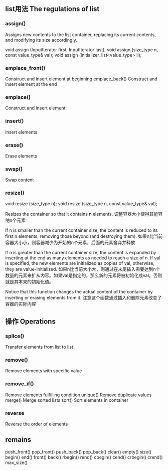 ## list用法 The regulations of list

### assign() 

Assigns new contents to the list container, replacing its current contents, and modifying its size accordingly.

void assign (InputIterator first, InputIterator last);
void assign (size_type n, const value_type& val);
void assign (initializer_list<value_type> il);

### emplace_front()

Construct and insert element at beginning
emplace_back()
Construct and insert element at the end

### emplace()

Construct and insert element

### insert()

Insert elements

### erase() 

Erase elements

### swap()

Swap content

### resize()

void resize (size_type n);
void resize (size_type n, const value_type& val);

Resizes the container so that it contains n elements.
调整容器大小使得其能容纳n个元素

If n is smaller than the current container size, the content is reduced to its first n elements, removing those beyond (and destroying them).
如果n比当前容器大小小，则容器减少为开始的n个元素，后面的元素舍弃并释放

If n is greater than the current container size, the content is expanded by inserting at the end as many elements as needed to reach a size of n. If val is specified, the new elements are initialized as copies of val, otherwise, they are value-initialized.
如果n比当前大小大，则通过在末尾插入需要达到n个数量的元素来扩从内容。如果val是指定的，那么新的元素将被初始化成val，否则就是其本来的初始化值。

Notice that this function changes the actual content of the container by inserting or erasing elements from it.
注意这个函数通过插入和删除元素改变了容器的实际内容

## 操作 Operations

### splice()

Transfer elements from list to list

### remove()

Remove elements with specific value

### remove_if()

Remove elements fulfilling condition
unique()
Remove duplicate values
merge()
Merge sorted lists
sort()
Sort elements in container

### reverse

Reverse the order of elements

## remains

push_front()
pop_front()
push_back()
pop_back()
clear()
empty()
size()
begin()
end()
front()
back()
rbegin()
rend()
cbegin()
cend()
crbegin()
crend()
max_size()